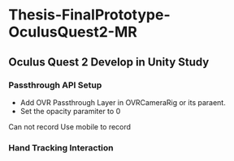 # Thesis-FinalPrototype-OculusQuest2-MR

## Oculus Quest 2 Develop in Unity Study
### Passthrough API Setup
* Add OVR Passthrough Layer in OVRCameraRig or its paraent.
* Set the opacity paramiter to 0

Can not record
Use mobile to record

### Hand Tracking Interaction
